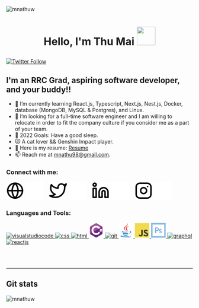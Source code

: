  <p align="left"> <img src="https://komarev.com/ghpvc/?username=mnathuw&label=Profile%20views&color=0e75b6&style=flat" alt="mnathuw" /> </p>
 
 # <p align="center"> Hello, I'm Thu Mai <img src="https://raw.githubusercontent.com/nixin72/nixin72/master/wave.gif" width="50" height="50" /> </p>
[![Twitter Follow](https://img.shields.io/twitter/follow/mnathuw?color=1DA1F2&logo=twitter&style=for-the-badge)](https://twitter.com/mnathuw)

## I'm an RRC Grad, aspiring software developer, and your buddy!!

- 🌱 I’m currently learning React.js, Typescript, Next.js, Nest.js, Docker, database (MongoDB, MySQL & Postgres), and Linux.
- 👯 I’m looking for a full-time software engineer and I am willing to relocate in order to fit the company culture if you consider me as a part of your team.
- 🥅 2022 Goals: Have a good sleep.
- 😻 A cat lover && Genshin Impact player.
- 📄 Here is my resume: [Resume](https://mnathuw.github.io/)
- 📫 Reach me at mnathu98@gmail.com.

### Connect with me:

[![website](./img/globe-light.svg)](https://mnathuw.github.io/)
[![website](./img/globe-dark.svg)](https://mnathuw.github.io/)
&nbsp;&nbsp;
[![website](./img/twitter-light.svg)](https://twitter.com/mnathuw)
[![website](./img/twitter-dark.svg)](https://twitter.com/mnathuw)
&nbsp;&nbsp;
[![website](./img/linkedin-light.svg)](https://www.linkedin.com/in/mnathuw/)
[![website](./img/linkedin-dark.svg)](https://www.linkedin.com/in/mnathuw/)
&nbsp;&nbsp;
[![website](./img/instagram-light.svg)](https://www.instagram.com/natmai.98/)
[![website](./img/instagram-dark.svg)](https://www.instagram.com/natmai.98/)

### Languages and Tools:

<!-- visual code -->
<p align="left"> <a href="https://code.visualstudio.com/" target="_blank" rel="noreferrer"> <img src="https://cdn.jsdelivr.net/gh/devicons/devicon/icons/vscode/vscode-original.svg" alt="visualstudiocode" width="40" height="40"/> </a> 
<!-- css -->
<a href="https://developer.mozilla.org/en-US/docs/Web/CSS" target="_blank" rel="noreferrer"> <img src="https://cdn.jsdelivr.net/gh/devicons/devicon/icons/css3/css3-original.svg" alt="css" width="40" height="40"/> </a>  
<!-- html -->
<a href="https://www.w3schools.com/html/" target="_blank" rel="noreferrer"> <img src="https://cdn.jsdelivr.net/gh/devicons/devicon/icons/html5/html5-original.svg" alt="html" width="40" height="40"/> </a>  
<!-- c# -->
<a href="https://www.w3schools.com/cs/" target="_blank" rel="noreferrer"> <img src="https://raw.githubusercontent.com/devicons/devicon/master/icons/csharp/csharp-original.svg" alt="csharp" width="40" height="40"/> </a>  
<!-- git -->
<a href="https://git-scm.com/" target="_blank" rel="noreferrer"> <img src="https://www.vectorlogo.zone/logos/git-scm/git-scm-icon.svg" alt="git" width="40" height="40"/> </a> 
<!-- java -->
<a href="https://www.java.com" target="_blank" rel="noreferrer"> <img src="https://raw.githubusercontent.com/devicons/devicon/master/icons/java/java-original.svg" alt="java" width="40" height="40"/> </a> 
<!-- javascript -->
<a href="https://developer.mozilla.org/en-US/docs/Web/JavaScript" target="_blank" rel="noreferrer"> <img src="https://raw.githubusercontent.com/devicons/devicon/master/icons/javascript/javascript-original.svg" alt="javascript" width="40" height="40"/> </a> 
<!-- photoshop -->
<a href="https://www.photoshop.com/en" target="_blank" rel="noreferrer"> <img src="https://raw.githubusercontent.com/devicons/devicon/master/icons/photoshop/photoshop-line.svg" alt="photoshop" width="40" height="40"/> </a> 
<!-- graphql -->
<a href="https://graphql.org/" target="_blank" rel="noreferrer"> <img src="https://cdn.jsdelivr.net/gh/devicons/devicon/icons/graphql/graphql-plain.svg" alt="graphql" width="40" height="40"/> </a> 
<!-- reactjs -->
<a href="https://reactjs.org/" target="_blank" rel="noreferrer"> <img src="https://cdn.jsdelivr.net/gh/devicons/devicon/icons/react/react-original.svg" alt="reactjs" width="40" height="40"/> </a> </p>

<br />
<br />

---

## Git stats
<p><img align="center" src="https://github-readme-stats.vercel.app/api/top-langs/?username=mnathuw&theme=dark" alt="mnathuw" /></p>
